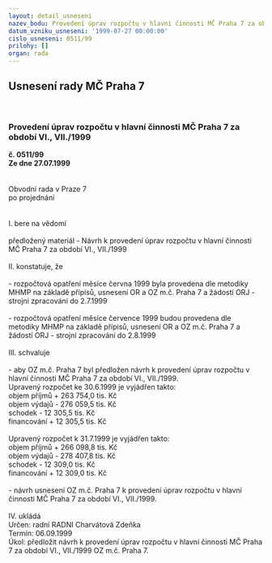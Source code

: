 ```yaml
---
layout: detail_usneseni
nazev_bodu: Provedení úprav rozpočtu v hlavní činnosti MČ Praha 7 za období VI., VII./1999
datum_vzniku_usneseni: '1999-07-27 00:00:00'
cislo_usneseni: 0511/99
prilohy: []
organ: rada
---
```

<div id="ucUsn_pList" class="usn">
	<span><h2>Usnesení rady MČ Praha 7 </h2>
<br></span><div class="standBody">
<span><h3>Provedení úprav rozpočtu v hlavní činnosti MČ Praha 7 za období VI., VII./1999</h3></span><div class="center">
		<strong>č. 0511/99</strong><br>
	</div>
<div class="center">
		<strong>Ze dne 27.07.1999</strong><br><br>
	</div>
<br>Obvodní rada v Praze 7<br>po projednání<br><br><br>I.	bere na vědomí<br><br> předložený materiál - Návrh k provedení  úprav rozpočtu v hlavní činnosti MČ Praha 7 za období VI., VII./1999<br><br>II.	konstatuje, že<br><br>- rozpočtová opatření  měsíce června 1999 byla provedena dle metodiky MHMP na základě přípisů, usnesení OR a OZ m.č. Praha 7 a žádostí ORJ - strojní zpracování do 2.7.1999<br><br>- rozpočtová opatření  měsíce července 1999 budou provedena dle metodiky MHMP na základě přípisů, usnesení OR a OZ m.č. Praha 7 a žádostí ORJ - strojní zpracování do 2.8.1999<br><br>III.	schvaluje <br><br>- aby OZ m.č. Praha 7 byl předložen návrh k provedení úprav rozpočtu v hlavní činnosti MČ Praha 7 za období VI., VII./1999.<br>Upravený rozpočet ke 30.6.1999 je vyjádřen takto:<br>            objem příjmů                 +  263 754,0 tis. Kč<br>	objem výdajů                  -  276 059,5 tis. Kč       <br>	schodek                           -    12 305,5 tis. Kč<br>	financování                     +   12 305,5 tis. Kč<br><br>Upravený rozpočet k 31.7.1999 je vyjádřen takto:<br>            objem příjmů                + 266 098,8 tis. Kč<br>	objem výdajů                 -  278 407,8 tis. Kč       <br>	schodek                          -    12 309,0 tis. Kč<br>	financování                    +   12 309,0 tis. Kč<br><br>- návrh usnesení OZ m.č. Praha 7 k provedení úprav rozpočtu v hlavní činnosti MČ Praha 7 za období VI., VII./1999.<br><br>IV.	ukládá <br> Určen:	radní	RADNI Charvátová Zdeňka<br>Termín: 06.09.1999<br>Úkol:	předložit návrh k provedení úprav rozpočtu v hlavní činnosti MČ Praha 7 za období VI., VII./1999 OZ m.č. Praha 7.<br><br>
</div>
</div>